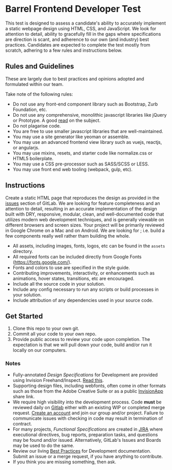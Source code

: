 # Barrel Frontend Developer Test

This test is designed to assess a candidate's ability to accurately implement a static webpage design using HTML, CSS, and JavaScript. We look for attention to detail, ability to gracefully fill in the gaps where specifications are direction is scant, and adherence to our own (and industry) best practices. Candidates are expected to complete the test mostly from scratch, adhering to a few rules and instructions below.

## Rules and Guidelines

These are largely due to best practices and opinions adopted and formulated within our team. 

Take note of the following rules:

- Do not use any front-end component library such as Bootstrap, Zurb Foundation, etc.
- Do not use any comprehensive, monolithic javascript libraries like jQuery or Prototype. A good [read](https://andywalpole.me/blog/142134/2015-the-end-the-monolithic-javascript-framework) on the subject.
- Do not plagarise code.
- You are free to use smaller javascript libraries that are well-maintained.
- You may use a site generator like yeoman or assemble.
- You may use an advanced frontend view library such as vuejs, reactjs, or angularjs.
- You may use mixins, resets, and starter code like normalize.css or HTML5 boilerplate.
- You may use a CSS pre-processor such as SASS/SCSS or LESS. 
- You may use front end web tooling (webpack, gulp, etc).

## Instructions

Create a static HTML page that reproduces the design as provided in the [issues](https://gitlab.com/barrel/new-developer/issues/1) section of GitLab. We are looking for feature completeness and an attention to detail, resulting in an accurate implementation of the design built with DRY, responsive, modular, clean, and well-documented code that utilizes modern web development techniques, and is generally viewable on different browsers and screen sizes. Your project will be primarily reviewed in Google Chrome on a Mac and on Android. We are looking for ; i.e. build a few components really well rather tham building the whole.

- All assets, including images, fonts, logos, etc can be found in the `assets` directory.
- All required fonts can be included directly from Google Fonts (https://fonts.google.com/).
- Fonts and colors to use are specified in the style guide.
- Contributing improvements, interactivity, or enhancements such as animations, hover states, transitions, etc are encouraged.
- Include all the source code in your solution.
- Include any config necessary to run any scripts or build processes in your solution.
- Include attribution of any dependencies used in your source code.

## Get Started

1. Clone this repo to your own git.
2. Commit all your code to your own repo.
3. Provide public access to review your code upon completion. The expectation is that we will pull down your code, build and/or run it locally on our computers.

### Notes

- Fully-annotated _Design Specifications_ for Development are provided using Invision Freehand/Inspect. [Read this](https://docs.google.com/document/d/1tIMcDQxCApJslQ8CvgxTj4hKfFonwbzzJfVtp6j4gqM/edit?usp=sharing).
- Supporting design files, including webfonts, often come in other formats such as those from the Adobe Creative Suite or as a public [InvisionApp](https://www.invisionapp.com/) share link. 
- We require high visibility into the development process. Code **must** be reviewed daily on [Gitlab](https://www.gitlab.com) either with an existing WIP or completed merge request. [Create an account](https://gitlab.com/users/sign_in) and join our group and/or project. Failure to communicate issues with checking in code may result in termination of contract.
- For many projects, _Functional Specifications_ are created in [JIRA](https://barrel.atlassian.net) where executional directives, bug reports, preparation tasks, and questions may be found and/or issued. Alternatively, GitLab's Issues and Boards may be used to do the same.
- Review our living [Best Practices](https://github.com/barrel/barrel-dev-best-practices) for Development documentation. Submit an issue or a merge request, if you have anything to contribute.
- If you think you are missing something, then ask.